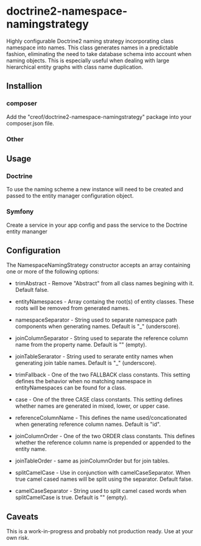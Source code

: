 # doctrine2-namespace-namingstrategy

Highly configurable Doctrine2 naming strategy incorporating class namespace into names. This class generates names in a predictable fashion,
eliminating the need to take database schema into account when naming objects. This is especially useful when dealing with large hierarchical
entity graphs with class name duplication.

## Installion

### composer
Add the "creof/doctrine2-namespace-namingstrategy" package into your composer.json file.

### Other

## Usage

### Doctrine
To use the naming scheme a new instance will need to be created and passed to the entity manager configuration object.

### Symfony
Create a service in your app config and pass the service to the Doctrine entity mananger

## Configuration

The NamespaceNamingStrategy constructor accepts an array containing one or more of the following options:

 - trimAbstract - Remove "Abstract" from all class names begining with it. Default false.

 - entityNamespaces - Array containg the root(s) of entity classes. These roots will be removed from generated names.

 - namespaceSeparator - String used to separate namespace path components when generating names. Default is "_" (underscore).

 - joinColumnSeparator - String used to separate the reference column name from the property name. Default is "" (empty).

 - joinTableSerarator - String used to serarate entity names when generating join table names. Default is "_" (underscore).

 - trimFallback - One of the two FALLBACK class constants. This setting defines the behavior when no matching namespace in entityNamespaces can be found for a class.

 - case - One of the three CASE class constants. This setting defines whether names are generated in mixed, lower, or upper case.

 - referenceColumnName - This defines the name used/concationated when generating reference column names. Default is "id".

 - joinColumnOrder - One of the two ORDER class constants. This defines whether the reference column name is prepended or appended to the entity name.

 - joinTableOrder - same as joinColumnOrder but for join tables.

 - splitCamelCase - Use in conjunction with camelCaseSeparator. When true camel cased names will be split using the separator. Default false.

 - camelCaseSeparator - String used to split camel cased words when splitCamelCase is true. Default is "" (empty).

## Caveats

This is a work-in-progress and probably not production ready. Use at your own risk.
